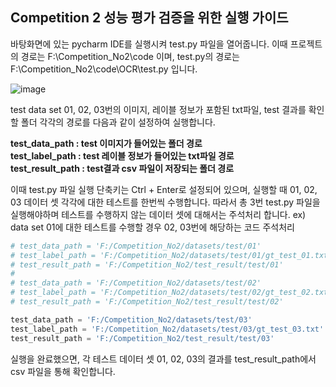 ## Competition 2 성능 평가 검증을 위한 실행 가이드

바탕화면에 있는 pycharm IDE를 실행시켜 test.py 파일을 열어줍니다. 이때 프로젝트의 경로는 F:\Competition_No2\code 이며, test.py의 경로는F:\Competition_No2\code\OCR\test.py 입니다.

![image](https://user-images.githubusercontent.com/30248006/154059434-58e6d91c-ef74-4a01-8ed2-8bc76f3b45bb.png)

test data set 01, 02, 03번의 이미지, 레이블 정보가 포함된 txt파일, test 결과를 확인할 폴더 각각의 경로를 다음과 같이 설정하여 실행합니다.

**test_data_path : test 이미지가 들어있는 폴더 경로**  
**test_label_path : test 레이블 정보가 들어있는 txt파일 경로**  
**test_result_path : test결과 csv 파일이 저장되는 폴더 경로**  

이때 test.py 파일 실행 단축키는 Ctrl + Enter로 설정되어 있으며, 실행할 때 01, 02, 03 데이터 셋 각각에 대한 테스트를 한번씩 수행합니다. 따라서 
총 3번 test.py 파일을 실행해야하며 테스트를 수행하지 않는 데이터 셋에 대해서는 주석처리 합니다. 
ex) data set 01에 대한 테스트를 수행할 경우 02, 03번에 해당하는 코드 주석처리
```Python
# test_data_path = 'F:/Competition_No2/datasets/test/01'
# test_label_path = 'F:/Competition_No2/datasets/test/01/gt_test_01.txt'
# test_result_path = 'F:/Competition_No2/test_result/test/01'
#
# test_data_path = 'F:/Competition_No2/datasets/test/02'
# test_label_path = 'F:/Competition_No2/datasets/test/02/gt_test_02.txt'
# test_result_path = 'F:/Competition_No2/test_result/test/02'

test_data_path = 'F:/Competition_No2/datasets/test/03'
test_label_path = 'F:/Competition_No2/datasets/test/03/gt_test_03.txt'
test_result_path = 'F:/Competition_No2/test_result/test/03'
```

실행을 완료했으면, 각 테스트 데이터 셋 01, 02, 03의 결과를 test_result_path에서 csv 파일을 통해 확인합니다.

